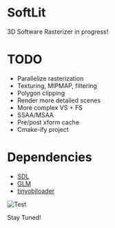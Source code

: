 # SoftLit

3D Software Rasterizer in progress!

# TODO
- Parallelize rasterization
- Texturing, MIPMAP, filtering
- Polygon clipping
- Render more detailed scenes
- More complex VS + FS
- SSAA/MSAA
- Pre/post xform cache
- Cmake-ify project

# Dependencies
- [SDL](https://www.libsdl.org/)
- [GLM](http://glm.g-truc.net/0.9.8/index.html)
- [tinyobjloader](http://syoyo.github.io/tinyobjloader/)

![Test](http://imgur.com/Z0xZwuD.png)

Stay Tuned!

